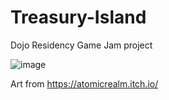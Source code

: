 # Treasury-Island
Dojo Residency Game Jam project


![image](https://github.com/user-attachments/assets/448a6888-fab4-4d9e-ad5f-319205965656)



Art from https://atomicrealm.itch.io/
